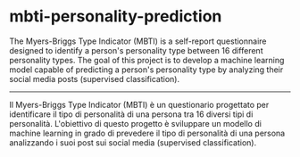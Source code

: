 # mbti-personality-prediction
The Myers-Briggs Type Indicator (MBTI) is a self-report questionnaire designed to identify a person's personality type between 16 different personality types. The goal of this project is to develop a machine learning model capable of predicting a person's personality type by analyzing their social media posts (supervised classification). 

---

Il Myers-Briggs Type Indicator (MBTI) è un questionario progettato per identificare il tipo di personalità di una persona tra 16 diversi tipi di personalità. L'obiettivo di questo progetto è sviluppare un modello di machine learning in grado di prevedere il tipo di personalità di una persona analizzando i suoi post sui social media (supervised classification).
